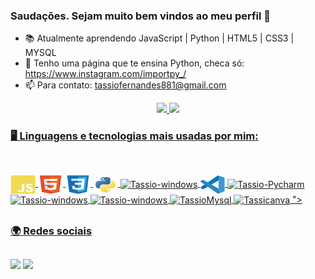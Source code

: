 ### Saudações. Sejam muito bem vindos ao meu perfil 👋

- 📚 Atualmente aprendendo JavaScript | Python | HTML5 | CSS3 | MYSQL
- 🐍 Tenho uma página que te ensina Python, checa só: https://www.instagram.com/importpy_/
- 📫 Para contato: tassiofernandes881@gmail.com

<div align="center">
  <a href="https://github.com/26TassioFernandes">
  <img height="180em" src="https://github-readme-stats.vercel.app/api?username=26Tassiofernandes&show_icons=false&theme=dracula&include_all_commits=true&count_private=true"/>
  <img height="180em" src="https://github-readme-stats.vercel.app/api/top-langs/?username=26Tassiofernandes&layout=compact&langs_count=7&theme=dracula"/>
</div>

### 🖥️ Linguagens e tecnologias mais usadas por mim:
  ##

<div style="display: inline_block"><br>
  <img align="center" alt="Tassio-Js" height="30" width="40" src="https://raw.githubusercontent.com/devicons/devicon/master/icons/javascript/javascript-plain.svg">
  <img align="center" alt="Tassio-HTML" height="30" width="40" src="https://raw.githubusercontent.com/devicons/devicon/master/icons/html5/html5-original.svg">
  <img align="center" alt="Tassio-CSS" height="30" width="40" src="https://raw.githubusercontent.com/devicons/devicon/master/icons/css3/css3-original.svg">
  <img align="center" alt="Tassio-Python" height="30" width="40" src="https://raw.githubusercontent.com/devicons/devicon/master/icons/python/python-original.svg">
  <img align="center" alt="Tassio-windows" height="30" width="40" src="https://cdn.jsdelivr.net/gh/devicons/devicon/icons/windows8/windows8-original.svg">
  <img align="center" alt="Tassio-vscode" height="30" width="40" src="https://raw.githubusercontent.com/devicons/devicon/1119b9f84c0290e0f0b38982099a2bd027a48bf1/icons/vscode/vscode-original.svg">
  <img align="center" alt="Tassio-Pycharm" height="30" width="40" src="https://cdn.jsdelivr.net/gh/devicons/devicon/icons/pycharm/pycharm-original.svg">
  <img align="center" alt="Tassio-windows" height="30" width="40" src="https://cdn.jsdelivr.net/gh/devicons/devicon/icons/jupyter/jupyter-original-wordmark.svg">
  <img align="center" alt="Tassio-windows" height="30" width="40" src="https://cdn.jsdelivr.net/gh/devicons/devicon/icons/nodejs/nodejs-original.svg">
  <img align="center" alt="TassioMysql" heigth="40" width="50" src="https://cdn.jsdelivr.net/gh/devicons/devicon/icons/mysql/mysql-original-wordmark.svg">
  <img align="center" alt="Tassicanva" heigth="30" width="40" 
            <link rel="stylesheet" href="https://cdn.jsdelivr.net/gh/devicons/devicon@v2.15.1/devicon.min.css">
          ">
  
 </div>

  ##
  
 ### 🌍 Redes sociais
  
  ##
  
 <div> 
  
  <a href="https://www.instagram.com/26tassio/" target="_blank"><img src="https://img.shields.io/badge/-Instagram-%23E4405F?style=for-the-badge&logo=instagram&logoColor=white" target="_blank"></a>
  <a href="https://www.linkedin.com/in/tassiofernandes26/" target="_blank"><img src="https://img.shields.io/badge/-LinkedIn-%230077B5?style=for-the-badge&logo=linkedin&logoColor=white" target="_blank"></a>
 
</div>
